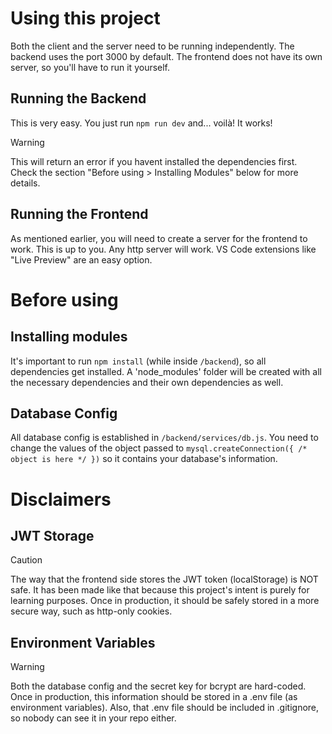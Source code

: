 # Using this project
Both the client and the server need to be running independently.
The backend uses the port 3000 by default.
The frontend does not have its own server, so you'll have to run it yourself.

## Running the Backend
This is very easy. You just run `npm run dev` and... voilà! It works!

> [!WARNING]
> This will return an error if you havent installed the dependencies first.
> Check the section "Before using > Installing Modules" below for more details.

## Running the Frontend
As mentioned earlier, you will need to create a server for the frontend to work.
This is up to you. Any http server will work.
VS Code extensions like "Live Preview" are an easy option.

# Before using

## Installing modules
It's important to run `npm install` (while inside `/backend`), so all dependencies get installed.
A 'node_modules' folder will be created with all the necessary dependencies and their own dependencies as well.

## Database Config
All database config is established in `/backend/services/db.js`.
You need to change the values of the object passed to `mysql.createConnection({ /* object is here */ })` so it contains your database's information.

# Disclaimers

## JWT Storage
> [!CAUTION]
> The way that the frontend side stores the JWT token (localStorage) is NOT safe.
> It has been made like that because this project's intent is purely for learning purposes.
> Once in production, it should be safely stored in a more secure way, such as http-only cookies.

## Environment Variables
> [!WARNING]
> Both the database config and the secret key for bcrypt are hard-coded.
> Once in production, this information should be stored in a .env file (as environment variables).
> Also, that .env file should be included in .gitignore, so nobody can see it in your repo either.
